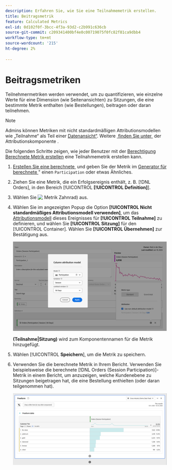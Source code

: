 ```yaml
---
description: Erfahren Sie, wie Sie eine Teilnahmemetrik erstellen.
title: Beitragsmetrik
feature: Calculated Metrics
exl-id: 0d102f0f-3bcc-4f3a-93d2-c2b991c636cb
source-git-commit: c209341400bf4e0c00719075f0fc82f81ca9dbb4
workflow-type: tm+mt
source-wordcount: '215'
ht-degree: 2%

---
```


# Beitragsmetriken

Teilnehmermetriken werden verwendet, um zu quantifizieren, wie einzelne Werte für eine Dimension (wie Seitenansichten) zu Sitzungen, die eine bestimmte Metrik enthalten (wie Bestellungen), beitragen oder daran teilnehmen.

>[!NOTE]
>
>Admins können Metriken mit nicht standardmäßigen Attributionsmodellen wie „Teilnahme“ als Teil einer [Datenansicht“ &#x200B;](https://experienceleague.adobe.com/de/docs/analytics-platform/using/cja-dataviews/data-views). Weitere [&#x200B; finden Sie unter &#x200B;](../../../data-views/component-settings/attribution.md) der Attributionskomponente .

Die folgenden Schritte zeigen, wie jeder Benutzer mit der [Berechtigung Berechnete Metrik erstellen](/help/technotes//access-control.md#user-level-access) eine Teilnahmemetrik erstellen kann.

1. [Erstellen Sie eine berechnete &#x200B;](cm-workflow.md) und geben Sie der Metrik im [Generator für berechnete &#x200B;](cm-build-metrics.md)&quot; einen `Participation` oder etwas Ähnliches.
1. Ziehen Sie eine Metrik, die ein Erfolgsereignis enthält, z. B. [!DNL Orders], in den Bereich [!UICONTROL **[!UICONTROL Definition]**].
1. Wählen Sie ![&#x200B; Metrik &#x200B;](https://spectrum.adobe.com/static/icons/workflow_18/Smock_Settings_18_N.svg)Zahnrad) aus.
1. Wählen Sie im angezeigten Popup die Option **[!UICONTROL Nicht standardmäßiges Attributionsmodell verwenden]**, um das [Attributionsmodell](/help/components/calc-metrics/cm-workflow/m-metric-type-alloc.md) dieses Ereignisses für **[!UICONTROL Teilnahme]** zu definieren, und wählen Sie **[!UICONTROL Sitzung]** für den [!UICONTROL Container]. Wählen Sie **[!UICONTROL Übernehmen]** zur Bestätigung aus.


   ![Spalten-Attributionsmodell-Popup, in dem die ausgewählte Teilnahme als Modell und die für das Lookback-Fenster ausgewählte Sitzung angezeigt werden.](assets/participation-setup.png)

   **(Teilnahme|Sitzung)** wird zum Komponentennamen für die Metrik hinzugefügt.



1. Wählen [!UICONTROL **Speichern**], um die Metrik zu speichern.
1. Verwenden Sie die berechnete Metrik in Ihrem Bericht. Verwenden Sie beispielsweise die berechnete [!DNL Orders (Session Participation)]-Metrik in einem Bericht, um anzuzeigen, welche Kundenebene zu Sitzungen beigetragen hat, die eine Bestellung enthielten (oder daran teilgenommen hat).

   ![Freiformtabelle mit Kundenebene und Bestellungen.](assets/participation-pages-customer-tier.png)
